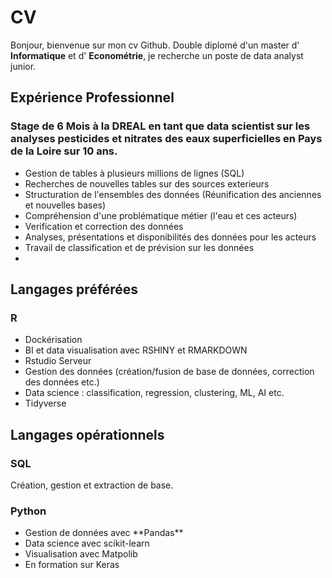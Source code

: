 # CV

Bonjour, bienvenue sur mon cv Github. Double diplomé d'un master d' **Informatique** et d' **Econométrie**, je recherche un poste de data analyst junior.

## Expérience Professionnel

### Stage de 6 Mois à la DREAL en tant que data scientist sur les analyses pesticides et nitrates des eaux superficielles en Pays de la Loire sur 10 ans.
<ul> 
<li> Gestion de tables à plusieurs millions de lignes (SQL) </li>
<li> Recherches de nouvelles tables sur des sources exterieurs </li>
<li> Structuration de l'ensembles des données (Réunification des anciennes et nouvelles bases) </li>
<li> Compréhension d'une problématique métier (l'eau et ces acteurs) </li>
<li> Verification et correction des données  </li>
<li> Analyses, présentations et disponibilités des données pour les acteurs  </li>
<li> Travail de classification et de prévision sur les données </li>
  <li>  </li>
</ul>


## Langages préférées 
### R
<ul>
  <li> Dockérisation </li>
  <li> BI et data visualisation avec RSHINY et RMARKDOWN </li>
  <li> Rstudio Serveur </li>
  <li> Gestion des données (création/fusion de base de données, correction des données etc.) </li>
  <li> Data science : classification, regression, clustering, ML, AI etc. </li>
  <li> Tidyverse </li>
 </ul>
  
  
## Langages opérationnels

### SQL

Création, gestion et extraction de base.

### Python 
<ul>
  <li> Gestion de données avec **Pandas** </li>
  <li> Data science avec scikit-learn </li>
  <li> Visualisation avec Matpolib </li>
  <li> En formation sur Keras </li>
 </ul>
